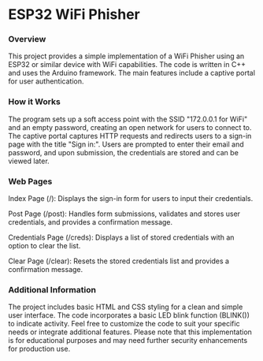 <H1>ESP32 WiFi Phisher</H1>


<H3>Overview</H3>


This project provides a simple implementation of a WiFi Phisher using an ESP32 or similar device with WiFi capabilities. The code is written in C++ and uses the Arduino framework. The main features include a captive portal for user authentication.

<H3>How it Works</H3>

The program sets up a soft access point with the SSID "172.0.0.1 for WiFi" and an empty password, creating an open network for users to connect to. The captive portal captures HTTP requests and redirects users to a sign-in page with the title "Sign in:". Users are prompted to enter their email and password, and upon submission, the credentials are stored and can be viewed later.

<H3>Web Pages</H3>

Index Page (/): Displays the sign-in form for users to input their credentials.

Post Page (/post): Handles form submissions, validates and stores user credentials, and provides a confirmation message.

Credentials Page (/creds): Displays a list of stored credentials with an option to clear the list.

Clear Page (/clear): Resets the stored credentials list and provides a confirmation message.

<H3>Additional Information</H3>

The project includes basic HTML and CSS styling for a clean and simple user interface.
The code incorporates a basic LED blink function (BLINK()) to indicate activity.
Feel free to customize the code to suit your specific needs or integrate additional features. Please note that this implementation is for educational purposes and may need further security enhancements for production use.

